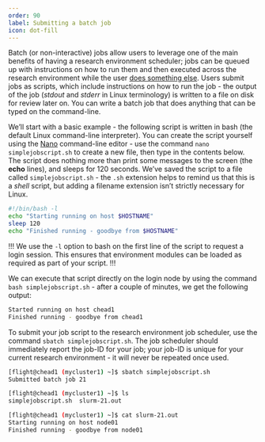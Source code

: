 ```yaml
---
order: 90
label: Submitting a batch job
icon: dot-fill
---
```


Batch (or non-interactive) jobs allow users to leverage one of the main benefits of having a research environment scheduler; jobs can be queued up with instructions on how to run them and then executed across the research environment while the user [does something else](https://www.quora.com/What-do-you-do-while-youre-waiting-for-your-code-to-finish-running). Users submit jobs as scripts, which include instructions on how to run the job - the output of the job (_stdout_ and _stderr_ in Linux terminology) is written to a file on disk for review later on. You can write a batch job that does anything that can be typed on the command-line.

We’ll start with a basic example - the following script is written in bash (the default Linux command-line interpreter). You can create the script yourself using the [Nano](https://www.howtogeek.com/howto/42980/the-beginners-guide-to-nano-the-linux-command-line-text-editor/) command-line editor - use the command `nano simplejobscript.sh` to create a new file, then type in the contents below. The script does nothing more than print some messages to the screen (the **echo** lines), and sleeps for 120 seconds. We’ve saved the script to a file called `simplejobscript.sh` - the `.sh` extension helps to remind us that this is a _shell_ script, but adding a filename extension isn’t strictly necessary for Linux.

```bash
#!/bin/bash -l
echo "Starting running on host $HOSTNAME"
sleep 120
echo "Finished running - goodbye from $HOSTNAME"
```

!!!
We use the `-l` option to bash on the first line of the script to request a login session. This ensures that environment modules can be loaded as required as part of your script.
!!!

We can execute that script directly on the login node by using the command `bash simplejobscript.sh` - after a couple of minutes, we get the following output:

```bash
Started running on host chead1
Finished running - goodbye from chead1
```

To submit your job script to the research environment job scheduler, use the command `sbatch simplejobscript.sh`. The job scheduler should immediately report the job-ID for your job; your job-ID is unique for your current research environment - it will never be repeated once used.

```bash
[flight@chead1 (mycluster1) ~]$ sbatch simplejobscript.sh
Submitted batch job 21

[flight@chead1 (mycluster1) ~]$ ls
simplejobscript.sh  slurm-21.out

[flight@chead1 (mycluster1) ~]$ cat slurm-21.out
Starting running on host node01
Finished running - goodbye from node01
```